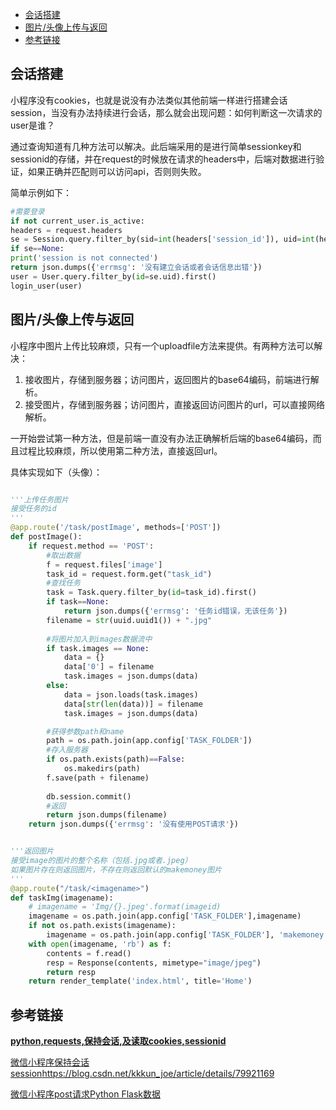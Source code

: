 - [会话搭建](#会话搭建)
- [图片/头像上传与返回](#图片/头像上传与返回)
- [参考链接](#参考链接)

## 会话搭建

小程序没有cookies，也就是说没有办法类似其他前端一样进行搭建会话session，当没有办法持续进行会话，那么就会出现问题：如何判断这一次请求的user是谁？

通过查询知道有几种方法可以解决。此后端采用的是进行简单sessionkey和sessionid的存储，并在request的时候放在请求的headers中，后端对数据进行验证，如果正确并匹配则可以访问api，否则则失败。

简单示例如下：

```python
#需要登录
if not current_user.is_active:
headers = request.headers
se = Session.query.filter_by(sid=int(headers['session_id']), uid=int(headers['user_id'])).first()
if se==None:
print('session is not connected')
return json.dumps({'errmsg': '没有建立会话或者会话信息出错'})
user = User.query.filter_by(id=se.uid).first()
login_user(user)
```

## 图片/头像上传与返回

小程序中图片上传比较麻烦，只有一个uploadfile方法来提供。有两种方法可以解决：

1. 接收图片，存储到服务器；访问图片，返回图片的base64编码，前端进行解析。
2. 接受图片，存储到服务器；访问图片，直接返回访问图片的url，可以直接网络解析。

一开始尝试第一种方法，但是前端一直没有办法正确解析后端的base64编码，而且过程比较麻烦，所以使用第二种方法，直接返回url。

具体实现如下（头像）：

```python

'''上传任务图片
接受任务的id
'''
@app.route('/task/postImage', methods=['POST'])
def postImage():
    if request.method == 'POST':
        #取出数据
        f = request.files['image']
        task_id = request.form.get("task_id")
        #查找任务
        task = Task.query.filter_by(id=task_id).first()
        if task==None:
            return json.dumps({'errmsg': '任务id错误，无该任务'})
        filename = str(uuid.uuid1()) + ".jpg"
        
        #将图片加入到images数据流中
        if task.images == None:
            data = {}
            data['0'] = filename
            task.images = json.dumps(data)
        else:
            data = json.loads(task.images)
            data[str(len(data))] = filename
            task.images = json.dumps(data)

        #获得参数path和name
        path = os.path.join(app.config['TASK_FOLDER'])
        #存入服务器
        if os.path.exists(path)==False:
            os.makedirs(path)
        f.save(path + filename)
        
        db.session.commit()
        #返回
        return json.dumps(filename)
    return json.dumps({'errmsg': '没有使用POST请求'})


'''返回图片
接受image的图片的整个名称（包括.jpg或者.jpeg）
如果图片存在则返回图片，不存在则返回默认的makemoney图片
'''
@app.route("/task/<imagename>")
def taskImg(imagename):
    # imagename = 'Img/{}.jpeg'.format(imageid)
    imagename = os.path.join(app.config['TASK_FOLDER'],imagename)
    if not os.path.exists(imagename):
        imagename = os.path.join(app.config['TASK_FOLDER'], 'makemoney.jpeg')
    with open(imagename, 'rb') as f:
        contents = f.read()
        resp = Response(contents, mimetype="image/jpeg")
        return resp
    return render_template('index.html', title='Home')
```

## 参考链接

[**python,requests,保持会话,及读取cookies,sessionid**](<http://www.fantansy.cn/index.php/python/41.html>)

[微信小程序保持会话session]()<https://blog.csdn.net/kkkun_joe/article/details/79921169>

[微信小程序post请求Python Flask数据](<https://blog.csdn.net/oMoDao1/article/details/84074262>)
